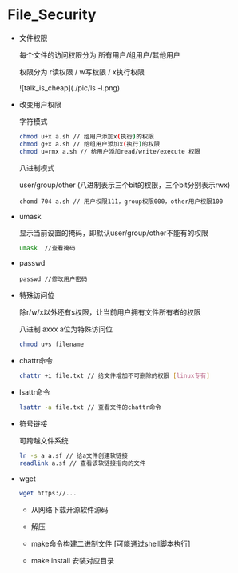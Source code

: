 # File_Security

* 文件权限

  每个文件的访问权限分为 所有用户/组用户/其他用户

  权限分为 r读权限 / w写权限 / x执行权限

  ![talk_is_cheap](./pic/ls -l.png)

* 改变用户权限

  字符模式

  ```bash
  chmod u+x a.sh // 给用户添加x(执行)的权限
  chmod g+x a.sh // 给组用户添加x(执行)的权限
  chmod u=rmx a.sh // 给用户添加read/write/execute 权限
  ```

  八进制模式

  user/group/other (八进制表示三个bit的权限，三个bit分别表示rwx)

  ```shell
  chomd 704 a.sh // 用户权限111，group权限000，other用户权限100
  ```

* umask

  显示当前设置的掩码，即默认user/group/other不能有的权限

  ```bash
  umask  //查看掩码
  ```

* passwd

  ```
  passwd //修改用户密码
  ```

* 特殊访问位

  除r/w/x以外还有s权限，让当前用户拥有文件所有者的权限

  八进制 axxx a位为特殊访问位 

  ```bash
  chmod u+s filename
  ```

* chattr命令

  ```bash
  chattr +i file.txt // 给文件增加不可删除的权限 [linux专有]
  ```

* lsattr命令

  ```bash
  lsattr -a file.txt // 查看文件的chattr命令
  ```

* 符号链接

  可跨越文件系统

  ```bash
  ln -s a a.sf // 给a文件创建软链接
  readlink a.sf // 查看该软链接指向的文件
  ```

* wget

  ```bash
  wget https://...
  ```

  * 从网络下载开源软件源码

  * 解压
  * make命令构建二进制文件 [可能通过shell脚本执行]
  * make install 安装对应目录

